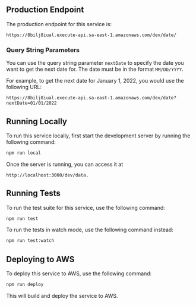 ## Production Endpoint

The production endpoint for this service is:

    https://8bilj8iual.execute-api.sa-east-1.amazonaws.com/dev/date/
    
### Query String Parameters

You can use the query string parameter `nextDate` to specify the date you want to get the next date for. The date must be in the format `MM/DD/YYYY`.

For example, to get the next date for January 1, 2022, you would use the following URL:

    https://8bilj8iual.execute-api.sa-east-1.amazonaws.com/dev/date?nextDate=01/01/2022

## Running Locally

To run this service locally, first start the development server by running the following command:

```bash
npm run local
```

Once the server is running, you can access it at 
    
    http://localhost:3000/dev/data.

## Running Tests
To run the test suite for this service, use the following command:

```bash
npm run test
```

To run the tests in watch mode, use the following command instead:

```bash
npm run test:watch
```

## Deploying to AWS
To deploy this service to AWS, use the following command:

```bash
npm run deploy
```

This will build and deploy the service to AWS.
